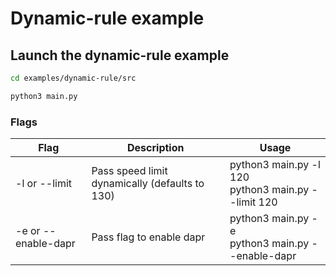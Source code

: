 # Dynamic-rule example


## Launch the dynamic-rule example

```bash
cd examples/dynamic-rule/src

python3 main.py
```

### Flags
| Flag | Description | Usage |
|---------|-------------|-------|
| -l or --limit | Pass speed limit dynamically (defaults to 130) | python3 main.py -l 120 <br/> python3 main.py --limit 120
|-e or --enable-dapr | Pass flag to enable dapr | python3 main.py -e <br/> python3 main.py --enable-dapr
